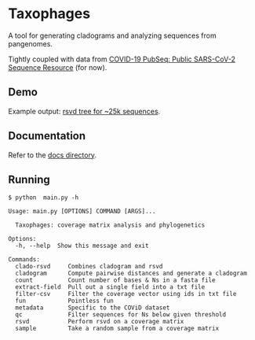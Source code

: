 # Taxophages
A tool for generating cladograms and analyzing sequences from pangenomes.

Tightly coupled with data from
[COVID-19 PubSeq: Public SARS-CoV-2 Sequence Resource](http://covid19.genenetwork.org/) (for now).

## Demo
Example output: [rsvd tree for ~25k sequences](urbanslug.github.io/taxophages/).

## Documentation 
Refer to the [docs directory](./docs).

## Running

```
$ python  main.py -h

Usage: main.py [OPTIONS] COMMAND [ARGS]...

  Taxophages: coverage matrix analysis and phylogenetics

Options:
  -h, --help  Show this message and exit

Commands:
  clado-rsvd     Combines cladogram and rsvd
  cladogram      Compute pairwise distances and generate a cladogram
  count          Count number of bases & Ns in a fasta file
  extract-field  Pull out a single field into a txt file
  filter-csv     Filter the coverage vector using ids in txt file
  fun            Pointless fun
  metadata       Specific to the COViD dataset
  qc             Filter sequences for Ns below given threshold
  rsvd           Perform rsvd on a coverage matrix
  sample         Take a random sample from a coverage matrix
```
